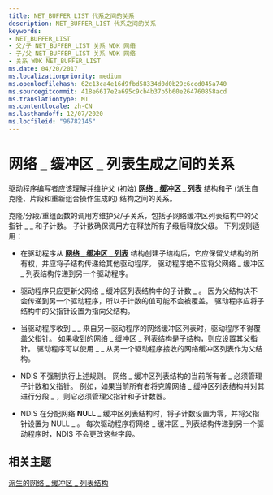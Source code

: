 ```yaml
---
title: NET_BUFFER_LIST 代系之间的关系
description: NET_BUFFER_LIST 代系之间的关系
keywords:
- NET_BUFFER_LIST
- 父/子 NET_BUFFER_LIST 关系 WDK 网络
- 子/父 NET_BUFFER_LIST 关系 WDK 网络
- 关系 WDK NET_BUFFER_LIST
ms.date: 04/20/2017
ms.localizationpriority: medium
ms.openlocfilehash: 62c13ca4e16d9fbd58334d0d0b29c6ccd045a740
ms.sourcegitcommit: 418e6617e2a695c9cb4b37b5b60e264760858acd
ms.translationtype: MT
ms.contentlocale: zh-CN
ms.lasthandoff: 12/07/2020
ms.locfileid: "96782145"
---
```

# <a name="relationships-between-net_buffer_list-generations"></a>网络 \_ 缓冲区 \_ 列表生成之间的关系





驱动程序编写者应该理解并维护父 (初始) [**网络 \_ 缓冲区 \_ 列表**](/windows-hardware/drivers/ddi/ndis/ns-ndis-_net_buffer_list) 结构和子 (派生自克隆、片段和重新组合操作生成的) 结构之间的关系。

克隆/分段/重组函数的调用方维护父/子关系，包括子网络缓冲区列表结构中的父指针 \_ \_ 和子计数。 子计数确保调用方在释放所有子级后释放父级。 下列规则适用：

-   在驱动程序从 [**网络 \_ 缓冲区 \_ 列表**](/windows-hardware/drivers/ddi/ndis/ns-ndis-_net_buffer_list) 结构创建子结构后，它应保留父结构的所有权，并应将子结构传递给其他驱动程序。 驱动程序绝不应将父网络 \_ 缓冲区 \_ 列表结构传递到另一个驱动程序。

-   驱动程序只应更新父网络 \_ 缓冲区列表结构中的子计数 \_ 。 因为父结构决不会传递到另一个驱动程序，所以子计数的值可能不会被覆盖。 驱动程序应将子结构中的父指针设置为指向父结构。

-   当驱动程序收到 \_ \_ 来自另一驱动程序的网络缓冲区列表时，驱动程序不得覆盖父指针。 如果收到的网络 \_ 缓冲区 \_ 列表结构是子结构，则应设置其父指针。 驱动程序可以使用 \_ \_ 从另一个驱动程序接收的网络缓冲区列表作为父结构。

-   NDIS 不强制执行上述规则。 网络 \_ 缓冲区列表结构的当前所有者 \_ 必须管理子计数和父指针。 例如，如果当前所有者将克隆网络 \_ 缓冲区列表结构并对其进行分段 \_ ，则它必须管理父指针和子计数器。

-   NDIS 在分配网络 **NULL** \_ 缓冲区列表结构时，将子计数设置为零，并将父指针设置为 NULL \_ 。 每次驱动程序将网络 \_ 缓冲区 \_ 列表结构传递到另一个驱动程序时，NDIS 不会更改这些字段。

## <a name="related-topics"></a>相关主题


[派生的网络 \_ 缓冲区 \_ 列表结构](derived-net-buffer-list-structures.md)

 

